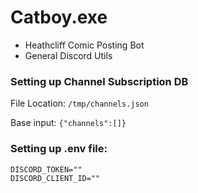 # Catboy.exe

- Heathcliff Comic Posting Bot
- General Discord Utils

### Setting up Channel Subscription DB

File Location: `/tmp/channels.json`

Base input: `{"channels":[]}`

### Setting up .env file:

```
DISCORD_TOKEN=""
DISCORD_CLIENT_ID=""
```
